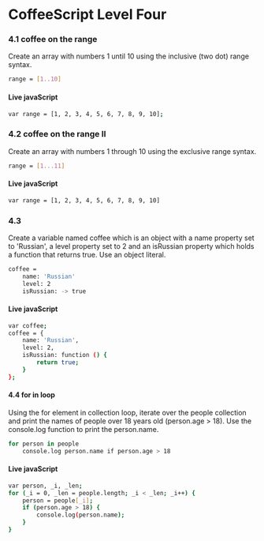 # CoffeeScript Level Four




### 4.1 coffee on the range

Create an array with numbers 1 until 10 using the inclusive (two dot) range syntax.

```sh
range = [1..10]
```

#### Live javaScript

```sh
var range = [1, 2, 3, 4, 5, 6, 7, 8, 9, 10];
```


 ### 4.2 coffee on the range II

Create an array with numbers 1 through 10 using the exclusive range syntax.

```sh
range = [1...11]
```

#### Live javaScript
```sh
var range = [1, 2, 3, 4, 5, 6, 7, 8, 9, 10]
```

### 4.3

Create a variable named coffee which is an object with a name property set to 'Russian', a level property set to 2 and 
an isRussian property which holds a function that returns true. 
Use an object literal.

```sh
coffee =
    name: 'Russian'
    level: 2
    isRussian: -> true
```

#### Live javaScript

```sh
var coffee;
coffee = {
    name: 'Russian',
    level: 2,
    isRussian: function () {
        return true;
    }
};
```

#### 4.4 for in loop

Using the for element in collection loop, iterate over the people collection and 
print the names of people over 18 years old (person.age > 18).
Use the console.log function to print the person.name.

```sh
for person in people
    console.log person.name if person.age > 18
```

#### Live javaScript

```sh
var person, _i, _len;
for (_i = 0, _len = people.length; _i < _len; _i++) {
    person = people[_i];
    if (person.age > 18) {
        console.log(person.name);
    }
}
```


